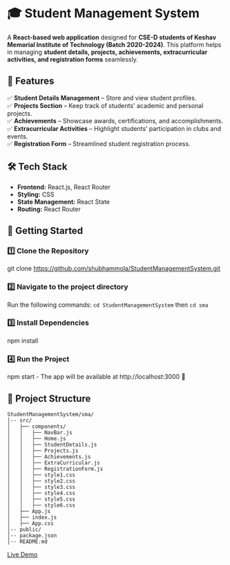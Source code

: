 # 🎓 Student Management System  

A **React-based web application** designed for **CSE-D students of Keshav Memorial Institute of Technology (Batch 2020-2024)**. This platform helps in managing **student details, projects, achievements, extracurricular activities, and registration forms** seamlessly.  

## 🌟 Features  
✅ **Student Details Management** – Store and view student profiles.  
✅ **Projects Section** – Keep track of students' academic and personal projects.  
✅ **Achievements** – Showcase awards, certifications, and accomplishments.  
✅ **Extracurricular Activities** – Highlight students’ participation in clubs and events.  
✅ **Registration Form** – Streamlined student registration process.  

## 🛠️ Tech Stack  
- **Frontend:** React.js, React Router  
- **Styling:** CSS  
- **State Management:** React State  
- **Routing:** React Router  

## 🚀 Getting Started  

### 1️⃣ Clone the Repository
git clone https://github.com/shubhammola/StudentManagementSystem.git
### 2️⃣ Navigate to the project directory
Run the following commands: `cd StudentManagementSystem` then `cd sma`
### 3️⃣ Install Dependencies
npm install
### 4️⃣ Run the Project
npm start - The app will be available at http://localhost:3000 🚀

## 📂 Project Structure
```
StudentManagementSystem/sma/
│-- src/
│   ├── components/
│   │   ├── NavBar.js
│   │   ├── Home.js
│   │   ├── StudentDetails.js
│   │   ├── Projects.js
│   │   ├── Achievements.js
│   │   ├── ExtraCurricular.js
│   │   ├── RegistrationForm.js
│   │   ├── style1.css
│   │   ├── style2.css
│   │   ├── style3.css
│   │   ├── style4.css
│   │   ├── style5.css
│   │   ├── style6.css
│   ├── App.js
│   ├── index.js
│   ├── App.css
│-- public/
│-- package.json
│-- README.md
```


[Live Demo](https://csed20-24.netlify.app) 
